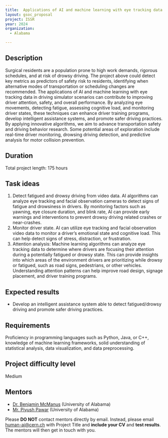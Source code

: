 ```yaml
---
title:  Applications of AI and machine learning with eye tracking data in driving simulator scenarios
layout: gsoc_proposal
project: ISSR
year: 2024
organization:
  - Alabama

---
```


## Description

Surgical residents are a population prone to high work demands, rigorous schedules, and at risk of drowsy driving. The project above could detect key metrics as predictors of safety risk to residents, identifying when alternative modes of transportation or scheduling changes are recommended. The applications of AI and machine learning with eye tracking data in driving simulator scenarios can contribute to improving driver attention, safety, and overall performance. By analyzing eye movements, detecting fatigue, assessing cognitive load, and monitoring driver states, these techniques can enhance driver training programs, develop intelligent assistance systems, and promote safer driving practices. By applying innovative algorithms, we aim to advance transportation safety and driving behavior research. Some potential areas of exploration include real-time driver monitoring, drowsing driving detection, and predictive analysis for motor collision prevention.

## Duration

Total project length: 175 hours

## Task ideas
1. Detect fatigued and drowsy driving from video data. AI algorithms can analyze eye tracking and facial observation cameras to detect signs of fatigue and drowsiness in drivers. By monitoring factors such as yawning, eye closure duration, and blink rate, AI can provide early warnings and interventions to prevent drowsy driving related crashes or near-crashes. 
2. Monitor driver state. AI can utilize eye tracking and facial observation video data to monitor a driver’s emotional state and cognitive load. This can help detect signs of stress, distraction, or frustration.
3. Attention analysis: Machine learning algorithms can analyze eye tracking data to determine where drivers are focusing their attention during a potentially fatigued or drowsy state. This can provide insights into which areas of the environment drivers are prioritizing while drowsy or fatigued, such as road signs, pedestrians, or other vehicles. Understanding attention patterns can help improve road design, signage placement, and driver training programs.


## Expected results
 * Develop an intelligent assistance system able to detect fatigued/drowsy driving and promote safer driving practices.

## Requirements
Proficiency in programming languages such as Python, Java, or C++, knowledge of machine learning frameworks, solid understanding of statistical analysis, data visualization, and data preprocessing.

## Project difficulty level
Medium

## Mentors
  * [Dr. Benjamin McManus](mailto:human-ai@cern.ch) (University of Alabama)
  * [Mr. Piyush Pawar](mailto:human-ai@cern.ch) (University of Alabama)




Please **DO NOT** contact mentors directly by email. Instead, please email [human-ai@cern.ch](mailto:human-ai@cern.ch) with Project Title and **include your CV** and **test results**. The mentors will then get in touch with you.


